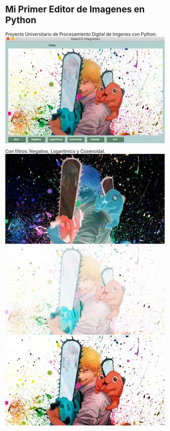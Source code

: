 # Mi Primer Editor de Imagenes en Python
Proyecto Universitario de Procesamiento Digital de Imgenes con Python.
![Alt text](/ImagenPrincipal.png "Imagen de la aplicación")

Con filtros: Negativo, Logaritmico y Cosenoidal.
![Alt text](/filtroNegativo.png "Filtro Negativo")
![Alt text](/filtroLogaritmica.png "Filtro logaritmico")
![Alt text](/filtroCosenoidal.png "Filtro cosenoidal")